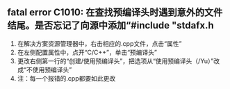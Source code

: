 ## fatal error C1010: 在查找预编译头时遇到意外的文件结尾。是否忘记了向源中添加“#include "stdafx.h    

1) 在解决方案资源管理器中，右击相应的.cpp文件，点击“属性”                   
2) 在左侧配置属性中，点开“C/C++”，单击“预编译头”           
3) 更改右侧第一行的“创建/使用预编译头”，把选项从“使用预编译头（/Yu）”改成“不使用预编译头”          
4) 注：每一个报错的.cpp都要如此更改